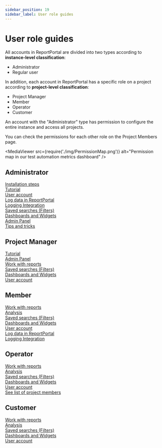 ```yaml
---
sidebar_position: 19
sidebar_label: User role guides
---
```


# User role guides

All accounts in ReportPortal are divided into two types according to **instance-level classification**:

- Administrator
- Regular user

In addition, each account in ReportPortal has a specific role on a project according to **project-level classification**:

- Project Manager
- Member
- Operator
- Customer

An account with the "Administrator" type has permission to configure the entire instance and access all projects.

You can check the permissions for each other role on the Project Members page.

<MediaViewer src={require('./img/PermissionMap.png')} alt="Permission map in our test automation metrics dashboard" />

## Administrator
[Installation steps](/installation-steps)  
[Tutorial](/tutorial)  
[User account](/user-account)  
[Log data in ReportPortal](/log-data-in-reportportal)  
[Logging Integration]( /configuration/IntegrationViaPlugin)  
[Saved searches (Filters)](/saved-searches-filters)   
[Dashboards and Widgets](/dashboards-and-widgets)  
[Admin Panel](/admin-panel)  
[Tips and tricks](/issues-troubleshooting)  

## Project Manager
[Tutorial](/tutorial)    
[Admin Panel](/admin-panel)   
[Work with reports](/work-with-reports)  
[Saved searches (Filters)](/saved-searches-filters)    
[Dashboards and Widgets](/dashboards-and-widgets)  
[User account](/user-account)  

## Member
[Work with reports](/work-with-reports)  
[Analysis](/analysis)  
[Saved searches (Filters)](/saved-searches-filters)    
[Dashboards and Widgets](/dashboards-and-widgets)  
[User account](/user-account)  
[Log data in ReportPortal](/log-data-in-reportportal)  
[Logging Integration](/configuration/IntegrationViaPlugin)  

## Operator
[Work with reports](/work-with-reports)  
[Analysis](/analysis)  
[Saved searches (Filters)](/saved-searches-filters)  
[Dashboards and Widgets](/dashboards-and-widgets)  
[User account](/user-account)  
[See list of project members](/configuration/UserManagement)

## Customer
[Work with reports](/work-with-reports)  
[Analysis](/analysis)  
[Saved searches (Filters)](/saved-searches-filters)   
[Dashboards and Widgets](/dashboards-and-widgets)  
[User account](/user-account)  
